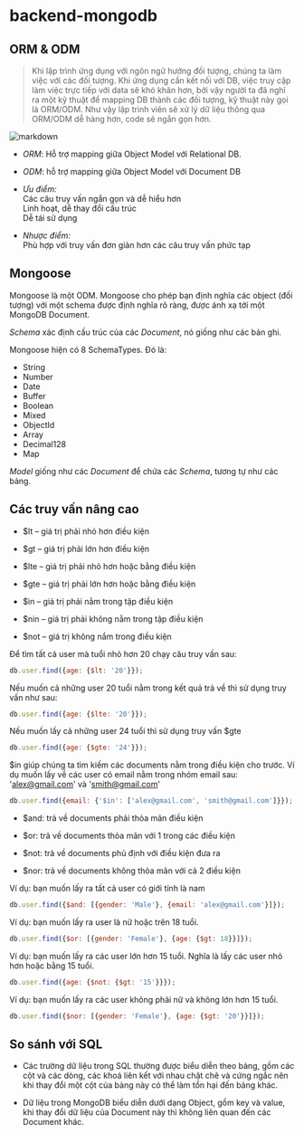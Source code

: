 # backend-mongodb

## ORM & ODM

> Khi lập trình ứng dụng với ngôn ngữ hướng đối tượng, chúng ta làm việc với các đối tượng. Khi ứng dụng cần kết nối với DB, việc truy cập làm việc trực tiếp với data sẽ khó khăn hơn, bởi vậy người ta đã nghĩ ra một kỹ thuật để mapping DB thành các đối tượng, kỹ thuật này gọi là ORM/ODM. Như vậy lập trình viên sẽ xử lý dữ liệu thông qua ORM/ODM dễ hàng hơn, code sẽ ngắn gọn hơn.

![markdown](https://stackjava.com/wp-content/uploads/2017/11/orm.png)

* *ORM*: Hỗ trợ mapping giữa Object Model với Relational DB.

* *ODM*: hỗ trợ mapping giữa Object Model với Document DB

* *Ưu điểm:*  
Các câu truy vấn ngắn gọn và dễ hiểu hơn  
Linh hoạt, dễ thay đổi cấu trúc  
Dễ tái sử dụng  

* *Nhược điểm:*  
Phù hợp với truy vấn đơn giản hơn các câu truy vấn phức tạp

## Mongoose  

Mongoose là một ODM. Mongoose cho phép bạn định nghĩa các object (đối tượng) với một schema được định nghĩa rõ ràng, được ánh xạ tới một MongoDB Document.

*Schema* xác định cấu trúc của các *Document*, nó giống như các bản ghi.

Mongoose hiện có 8 SchemaTypes. Đó là:

* String
* Number
* Date
* Buffer
* Boolean
* Mixed
* ObjectId
* Array
* Decimal128
* Map

*Model* giống như các *Document* để chứa các *Schema*, tương tự như các bảng.

## Các truy vấn nâng cao

* $lt – giá trị phải nhỏ hơn điều kiện

* $gt – giá trị phải lớn hơn điều kiện

* $lte – giá trị phải nhỏ hơn hoặc bằng điều kiện

* $gte – giá trị phải lớn hơn hoặc bằng điều kiện

* $in – giá trị phải nằm trong tập điều kiện

* $nin – giá trị phải không nằm trong tập điều kiện

* $not – giá trị không nắm trong điều kiện

Để tìm tất cả user mà tuổi nhỏ hơn 20 chạy câu truy vấn sau:

```javascript
db.user.find({age: {$lt: '20'}});
```

Nếu muốn cả những user 20 tuổi nằm trong kết quả trả về thì sử dụng truy vấn như sau:

```javascript
db.user.find({age: {$lte: '20'}});
```

Nếu muốn lấy cả những user 24 tuổi thì sử dụng truy vấn $gte

```javascript
db.user.find({age: {$gte: '24'}});
```

$in giúp chúng ta tìm kiếm các documents nằm trong điều kiện cho trước. Ví dụ muốn lấy về các user có email nằm trong nhóm email sau: 'alex@gmail.com' và 'smith@gmail.com'

```javascript
db.user.find({email: {'$in': ['alex@gmail.com', 'smith@gmail.com']}});
```

* $and: trả về documents phải thỏa mãn điều kiện

* $or: trả về documents thỏa mãn với 1 trong các điều kiện

* $not: trả về documents phủ định với điều kiện đưa ra

* $nor: trả về documents không thỏa mãn với cả 2 điều kiện

Ví dụ: bạn muốn lấy ra tất cả user có giới tính là nam

```javascript
db.user.find({$and: [{gender: 'Male'}, {email: 'alex@gmail.com'}]});
```

Ví dụ: bạn muốn lấy ra user là nữ hoặc trên 18 tuổi.

```javascript
db.user.find({$or: [{gender: 'Female'}, {age: {$gt: 18}}]});
```

Ví dụ: bạn muốn lấy ra các user lớn hơn 15 tuổi. Nghĩa là lấy các user nhỏ hơn hoặc bằng 15 tuổi.

```javascript
db.user.find({age: {$not: {$gt: '15'}}});
```

Ví dụ: bạn muốn lấy ra các user không phải nữ và không lớn hơn 15 tuổi.

```javascript
db.user.find({$nor: [{gender: 'Female'}, {age: {$gt: '20'}}]});
```

## So sánh với SQL

* Các trường dữ liệu trong SQL thường được biểu diễn theo bảng, gồm các cột và các dòng, các khoá liên kết với nhau chặt chẽ và cứng ngắc nên khi thay đổi một cột của bảng này có thể làm tổn hại đến bảng khác.

* Dữ liệu trong MongoDB biểu diễn dưới dạng Object, gồm key và value, khi thay đổi dữ liệu của Document này thì không liên quan đến các Document khác.
